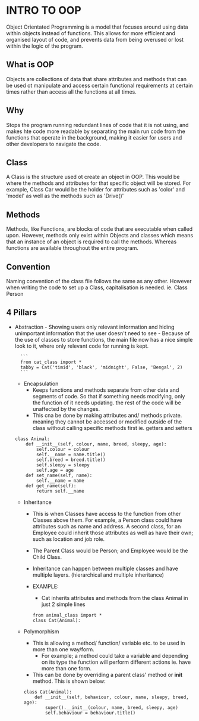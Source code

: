 # INTRO TO OOP
Object Orientated Programming is a model that focuses around using data within objects instead of functions. This allows for more efficient and organised layout of code, and prevents data from being overused or lost within the logic of the program.
## What is OOP
Objects are collections of data that share attributes and methods that can be used ot manipulate and access certain functional requirements at certain times rather than access all the functions at all times. 
## Why
Stops the program running redundant lines of code that it is not using, and makes hte code more readable by separating the main run code from the functions that operate in the background, making it easier for users and other developers to navigate the code.
## Class
A Class is the structure used ot create an object in OOP. This would be where the methods and attributes for that specific object will be stored. For example, Class Car would be the holder for attributes such as 'color' and 'model' as well as the methods such as 'Drive()'
## Methods
Methods, like Functions, are blocks of code that are executable when called upon. However, methods only exist within Objects and classes which means that an instance of an object is required to call the methods. Whereas functions are available throughout the entire program.
## Convention
Naming convention of the class file follows the same as any other. However when writing the code to set up a Class, capitalisation is needed. ie. Class Person
## 4 Pillars
- Abstraction
        - Showing users only relevant information and hiding unimportant information that the user doesn't need to see
        - Because of the use of classes to store functions, the main file now has a nice simple look to it, where only relevant code for running is kept.
        
        ```
        from cat_class import *
        tabby = Cat('timid', 'black', 'midnight', False, 'Bengal', 2)
        ```
    
    - Encapsulation 
        - Keeps functions and methods separate from other data and segments of code. So that if something needs modifying, only the function of it needs updating. the rest of the code will be unaffected by the changes.
        - This cna be done by making attributes and/ methods private. meaning they cannot be accessed or modified outside of the class without calling specific methods first ie. getters and setters
        
    ```
    class Animal:
        def __init__(self, colour, name, breed, sleepy, age):
            self.colour = colour
            self.__name = name.title()
            self.breed = breed.title()
            self.sleepy = sleepy
            self.age = age
        def set_name(self, name):
            self.__name = name
        def get_name(self):
            return self.__name   
   ```
    
    - Inheritance
        - This is when Classes have access to the function from other Classes above them. For example, a Person class could have attributes such as name and address. A second class, for an Employee could inherit those attributes as well as have their own; such as location and job role.
        - The Parent Class would be Person; and Employee would be the Child Class.
        - Inheritance can happen between multiple classes and have multiple layers. (hierarchical and multiple inheritance)
        - EXAMPLE:
            - Cat inherits attributes and methods from the class Animal in just 2 simple lines
            
          ```
          from animal_class import *
          class Cat(Animal):
          ```
        
    - Polymorphism
        - This is allowing a method/ function/ variable etc. to be used in more than one way/form.
            - For example; a method could take a variable and depending on its type the function will perform different actions ie. have more than one form.
        - This can be done by overriding a parent class' method or __init__ method. This is shown below:
        
        ```
        class Cat(Animal):
            def __init__(self, behaviour, colour, name, sleepy, breed, age):
                super().__init__(colour, name, breed, sleepy, age)
                self.behaviour = behaviour.title()   
        ``` 

